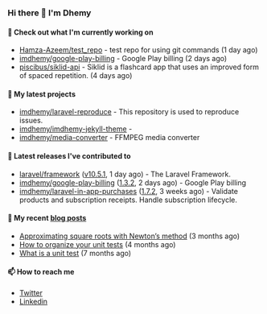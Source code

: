 ### Hi there 👋 I'm Dhemy

#### 👷 Check out what I'm currently working on

- [Hamza-Azeem/test_repo](https://github.com/Hamza-Azeem/test_repo) - test repo for using git commands  (1 day ago)
- [imdhemy/google-play-billing](https://github.com/imdhemy/google-play-billing) - Google Play billing (2 days ago)
- [piscibus/siklid-api](https://github.com/piscibus/siklid-api) - Siklid is a flashcard app that uses an improved form of spaced repetition.  (4 days ago)

#### 🌱 My latest projects

- [imdhemy/laravel-reproduce](https://github.com/imdhemy/laravel-reproduce) - This repository is used to reproduce issues.
- [imdhemy/imdhemy-jekyll-theme](https://github.com/imdhemy/imdhemy-jekyll-theme) - 
- [imdhemy/media-converter](https://github.com/imdhemy/media-converter) - FFMPEG media converter

#### 🔭 Latest releases I've contributed to

- [laravel/framework](https://github.com/laravel/framework) ([v10.5.1](https://github.com/laravel/framework/releases/tag/v10.5.1), 1 day ago) - The Laravel Framework.
- [imdhemy/google-play-billing](https://github.com/imdhemy/google-play-billing) ([1.3.2](https://github.com/imdhemy/google-play-billing/releases/tag/1.3.2), 2 days ago) - Google Play billing
- [imdhemy/laravel-in-app-purchases](https://github.com/imdhemy/laravel-in-app-purchases) ([1.7.2](https://github.com/imdhemy/laravel-in-app-purchases/releases/tag/1.7.2), 3 weeks ago) - Validate products and subscription receipts. Handle subscription lifecycle.

#### 📜 My recent [blog posts](https://imdhemy.com/)

- [Approximating square roots with Newton’s method](https://imdhemy.com/blog/dsa/approximating-square-roots-with-newton&#39;s-method.html) (3 months ago)
- [How to organize your unit tests](https://imdhemy.com/blog/testing/how-to-organize-your-unit-tests.html) (4 months ago)
- [What is a unit test](https://imdhemy.com/blog/testing/what-is-a-unit-test.html) (7 months ago)

#### 📫 How to reach me

- [Twitter](https://twitter.com/imdhemy)
- [Linkedin](https://linkedin.com/in/imdhemy)